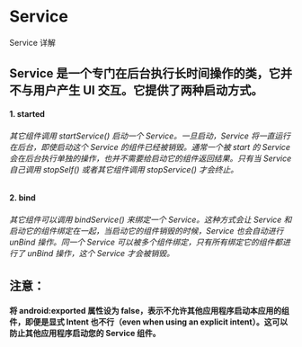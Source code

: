# Service
Service 详解

## Service 是一个专门在后台执行长时间操作的类，它并不与用户产生 UI 交互。它提供了两种启动方式。

#### 1. started
###### 其它组件调用 startService() 启动一个 Service。一旦启动，Service 将一直运行在后台，即使启动这个 Service 的组件已经被销毁。通常一个被 start 的 Service 会在后台执行单独的操作，也并不需要给启动它的组件返回结果。只有当 Service 自己调用 stopSelf() 或者其它组件调用 stopService() 才会终止。

#### 2. bind
###### 其它组件可以调用 bindService() 来绑定一个 Service。这种方式会让 Service 和启动它的组件绑定在一起，当启动它的组件销毁的时候，Service 也会自动进行 unBind 操作。同一个 Service 可以被多个组件绑定，只有所有绑定它的组件都进行了 unBind 操作，这个 Service 才会被销毁。

## 注意：
#### 将 android:exported 属性设为 false，表示不允许其他应用程序启动本应用的组件，即便是显式 Intent 也不行（even when using an explicit intent）。这可以防止其他应用程序启动您的 Service 组件。
